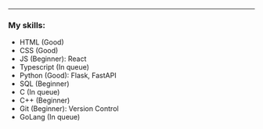 ---

### My skills:

- HTML (Good)
- CSS (Good)
- JS (Beginner): React
- Typescript (In queue)
- Python (Good): Flask, FastAPI
- SQL (Beginner)
- C (In queue)
- C++ (Beginner) 
- Git (Beginner): Version Control
- GoLang (In queue)
